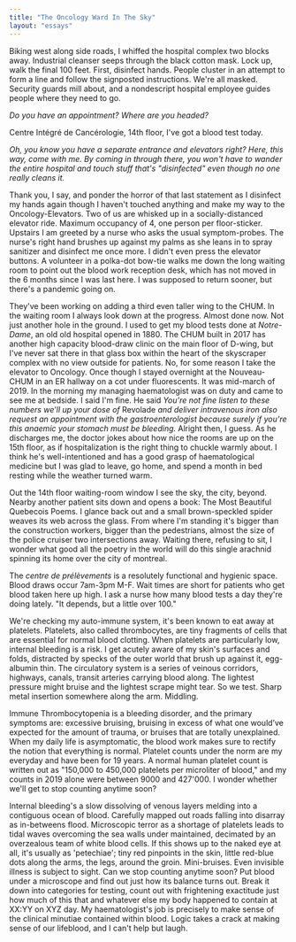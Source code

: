 ```yaml
---
title: "The Oncology Ward In The Sky"
layout: "essays"
---
```


Biking west along side roads, I whiffed the hospital complex two blocks away. Industrial cleanser seeps through the black cotton mask. Lock up, walk the final 100 feet. First, disinfect hands. People cluster in an attempt to form a line and follow the signposted instructions. We're all masked. Security guards mill about, and a nondescript hospital employee guides people where they need to go.

_Do you have an appointment? Where are you headed?_

Centre Intégré de Cancérologie, 14th floor, I've got a blood test today.

_Oh, you know you have a separate entrance and elevators right? Here, this way, come with me. By coming in through there, you won't have to wander the entire hospital and touch stuff that's "disinfected" even though no one really cleans it._

Thank you, I say, and ponder the horror of that last statement as I disinfect my hands again though I haven't touched anything and make my way to the Oncology-Elevators. Two of us are whisked up in a socially-distanced elevator ride. Maximum occupancy of 4, one person per floor-sticker. Upstairs I am greeted by a nurse who asks the usual symptom-probes. The nurse's right hand brushes up against my palms as she leans in to spray sanitizer and disinfect me once more. I didn't even press the elevator buttons. A volunteer in a polka-dot bow-tie walks me down the long waiting room to point out the blood work reception desk, which has not moved in the 6 months since I was last here. I was supposed to return sooner, but there's a pandemic going on.

They've been working on adding a third even taller wing to the CHUM. In the waiting room I always look down at the progress. Almost done now. Not just another hole in the ground. I used to get my blood tests done at _Notre-Dame_, an old old hospital opened in 1880. The CHUM built in 2017 has another high capacity blood-draw clinic on the main floor of D-wing, but I've never sat there in that glass box within the heart of the skyscraper complex with no view outside for patients. No, for some reason I take the elevator to Oncology. Once though I stayed overnight at the Nouveau-CHUM in an ER hallway on a cot under fluorescents. It was mid-march of 2019. In the morning my managing haematologist was on duty and came to see me at bedside. I said I'm fine. He said _You're not fine listen to these numbers we'll up your dose of_ Revolade _and deliver intravenous iron also request an appointment with the gastroenterologist because surely if you're this anaemic your stomach must be bleeding._ Alright then, I guess. As he discharges me, the doctor jokes about how nice the rooms are up on the 15th floor, as if hospitalization is the right thing to chuckle warmly about. I think he's well-intentioned and has a good grasp of haematological medicine but I was glad to leave, go home, and spend a month in bed resting while the weather turned warm.

Out the 14th floor waiting-room window I see the sky, the city, beyond. Nearby another patient sits down and opens a book: The Most Beautiful Quebecois Poems. I glance back out and a small brown-speckled spider weaves its web across the glass. From where I'm standing it's bigger than the construction workers, bigger than the pedestrians, almost the size of the police cruiser two intersections away. Waiting there, refusing to sit, I wonder what good all the poetry in the world will do this single arachnid spinning its home over the city of montreal.

The _centre de prélèvements_ is a resolutely functional and hygienic space. Blood draws occur 7am-3pm M-F. Wait times are short for patients who get blood taken here up high. I ask a nurse how many blood tests a day they're doing lately. "It depends, but a little over 100."

We're checking my auto-immune system, it's been known to eat away at platelets. Platelets, also called thrombocytes, are tiny fragments of cells that are essential for normal blood clotting. When platelets are particularly low, internal bleeding is a risk. I get acutely aware of my skin's surfaces and folds, distracted by specks of the outer world that brush up against it, egg-albumin thin. The circulatory system is a series of veinous corridors, highways, canals, transit arteries carrying blood along. The lightest pressure might bruise and the lightest scrape might tear. So we test. Sharp metal insertion somewhere along the arm. Middling.

Immune Thrombocytopenia is a bleeding disorder, and the primary symptoms are: excessive bruising, bruising in excess of what one would’ve expected for the amount of trauma, or bruises that are totally unexplained. When my daily life is  asymptomatic, the blood work makes sure to rectify the notion that everything is normal. Platelet counts under the norm are my everyday and have been for 19 years. A normal human platelet count is written out as "150,000 to 450,000 platelets per microliter of blood," and my counts in 2019 alone were between 9000 and 427'000. I wonder whether we'll get to stop counting anytime soon?

Internal bleeding's a slow dissolving of venous layers melding into a contiguous ocean of blood. Carefully mapped out roads falling into disarray as in-betweens flood. Microscopic terror as a shortage of platelets leads to tidal waves overcoming the sea walls under maintained, decimated by an overzealous team of white blood cells. If this shows up to the naked eye at all, it's usually as 'petechiae'; tiny red pinpoints in the skin, little red-blue dots along the arms, the legs, around the groin. Mini-bruises. Even invisible illness is subject to sight. Can we stop counting anytime soon? Put blood under a microscope and find out just how its balance turns out. Break it down into categories for testing, count out with frightening exactitude just how much of this that and whatever else my body happened to contain at XX:YY on XYZ day. My haematologist's job is precisely to make sense of the clinical minutiae contained within blood. Logic takes a crack at making sense of our lifeblood, and I can't help but laugh.
